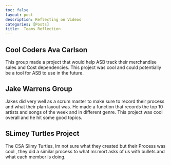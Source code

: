 ```yaml
---
toc: false
layout: post
description: Reflecting on Videos
categories: [Posts]
title:  Teams Reflection
---
```


## Cool Coders Ava Carlson

This group made a project that would help ASB track their merchandise sales and Cost dependencies. This project was cool and could potentially be a tool for ASB to use in the future.

## Jake Warrens Group

Jakes did very well as a scrum master to make sure to record their process and what their plan layout was. He made a function that records the top 10 artists and songs of the week and in different genre. This project was cool overall and he hit some good topics.

## SLimey Turtles Project

The CSA Slimy Turtles, Im not sure what they created but their Process was cool , they did a similar process to what mr.mort asks of us with bullets and what each member is doing.